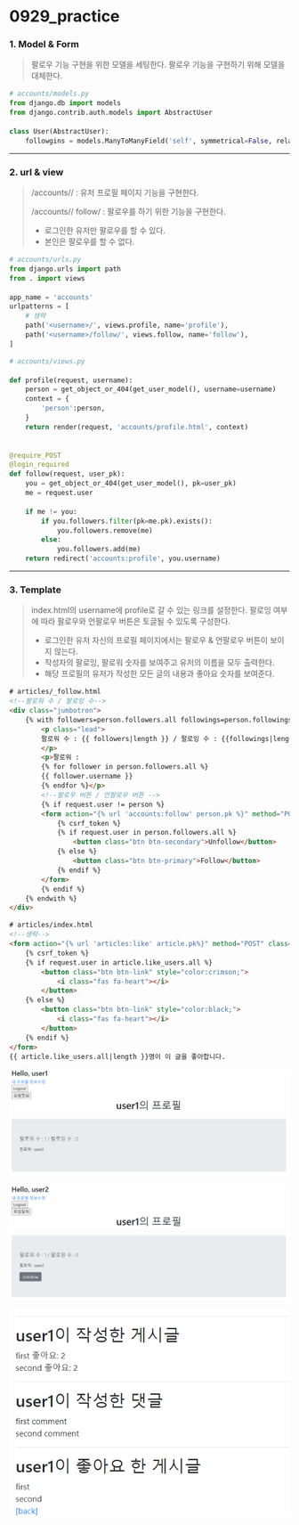 # 0929_practice

### 1. Model & Form

> 팔로우 기능 구현을 위한 모델을 세팅한다. 팔로우 기능을 구현하기 위해 모델을 대체한다.

```python
# accounts/models.py
from django.db import models
from django.contrib.auth.models import AbstractUser

class User(AbstractUser):
    followgins = models.ManyToManyField('self', symmetrical=False, related_name='followers')
```

---

### 2. url & view

>/accounts/<username>/ :  유저 프로필 페이지 기능을 구현한다.
>
>/accounts/<username>/ follow/ : 팔로우를 하기 위한 기능을 구현한다.
>
>- 로그인한 유저만 팔로우를 할 수 있다. 
>- 본인은 팔로우를 할 수 없다.

```python
# accounts/urls.py
from django.urls import path
from . import views

app_name = 'accounts'
urlpatterns = [
    # 생략
    path('<username>/', views.profile, name='profile'),
    path('<username>/follow/', views.follow, name='follow'),
]
```

```python
# accounts/views.py

def profile(request, username):
    person = get_object_or_404(get_user_model(), username=username)
    context = {
        'person':person,
    } 
    return render(request, 'accounts/profile.html', context)


@require_POST
@login_required
def follow(request, user_pk):
    you = get_object_or_404(get_user_model(), pk=user_pk)
    me = request.user

    if me != you:
        if you.followers.filter(pk=me.pk).exists():
            you.followers.remove(me)
        else:
            you.followers.add(me)
    return redirect('accounts:profile', you.username)
```

---

### 3. Template

> index.html의 username에 profile로 갈 수 있는 링크를 설정한다. 팔로잉 여부에 따라 팔로우와 언팔로우 버튼은 토글될 수 있도록 구성한다.
>
> - 로그인한 유저 자신의 프로필 페이지에서는 팔로우 & 언팔로우 버튼이 보이지 않는다.
> - 작성자의 팔로잉, 팔로워 숫자를 보여주고 유저의 이름을 모두 출력한다.
> - 해당 프로필의 유저가 작성한 모든 글의 내용과 좋아요 숫자를 보여준다.

```html
# articles/_follow.html
<!--팔로워 수 / 팔로잉 수-->
<div class="jumbotron">
    {% with followers=person.followers.all followings=person.followings.all  %}
        <p class="lead">
        팔로워 수 : {{ followers|length }} / 팔로잉 수 : {{followings|length}}
        </p>
        <p>팔로워 : 
        {% for follower in person.followers.all %}
        {{ follower.username }}
        {% endfor %}</p>
        <!--팔로우 버튼 / 언팔로우 버튼 -->
        {% if request.user != person %}
        <form action="{% url 'accounts:follow' person.pk %}" method="POST">
            {% csrf_token %}
            {% if request.user in person.followers.all %}
                <button class="btn btn-secondary">Unfollow</button>
            {% else %}
                <button class="btn btn-primary">Follow</button>
            {% endif %}
        </form>
        {% endif %}
    {% endwith %}
</div>
```

```html
# articles/index.html
<!--생략-->
<form action="{% url 'articles:like' article.pk%}" method="POST" class="d-inline">
    {% csrf_token %}
    {% if request.user in article.like_users.all %}
        <button class="btn btn-link" style="color:crimson;">
            <i class="fas fa-heart"></i>
        </button>
    {% else %}
        <button class="btn btn-link" style="color:black;">
            <i class="fas fa-heart"></i>
        </button>
    {% endif %}
</form>
{{ article.like_users.all|length }}명이 이 글을 좋아합니다.
```

![image-20200929222858910](0929_practice.assets/image-20200929222858910.png)

![image-20200929221630910](0929_practice.assets/image-20200929221630910.png)

![image-20200929222758818](0929_practice.assets/image-20200929222758818.png)
